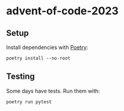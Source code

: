 # advent-of-code-2023

## Setup

Install dependencies with [Poetry](https://python-poetry.org/):

```
poetry install --no-root
```

## Testing

Some days have tests. Run them with:

```
poetry run pytest
```
